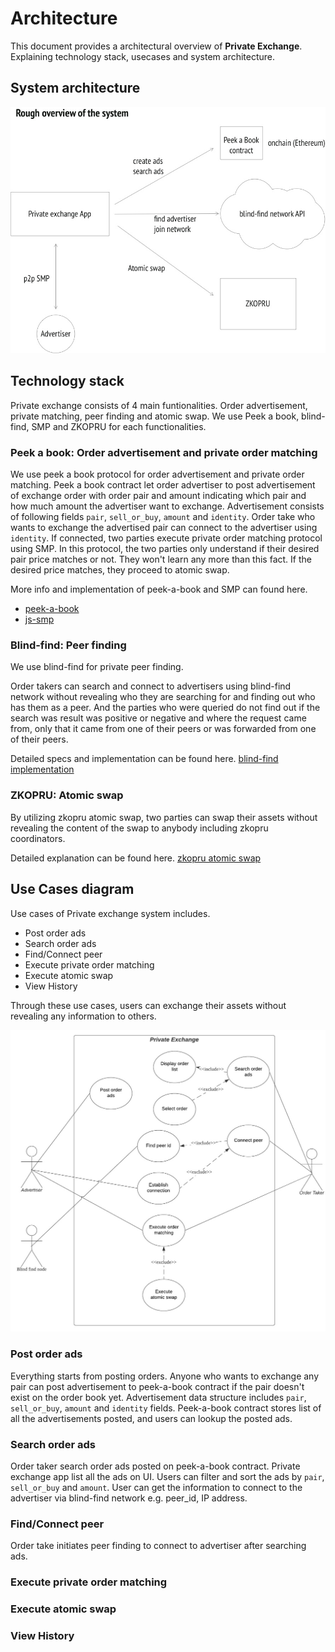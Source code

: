 # Architecture

This document provides a architectural overview of **Private Exchange**. Explaining technology stack, usecases and system architecture.

## System architecture

![System architecture](./assets/zk_private_exchange_overview.jpg)

## Technology stack

Private exchange consists of 4 main funtionalities. Order advertisement, private matching, peer finding and atomic swap. We use Peek a book, blind-find, SMP and ZKOPRU for each functionalities.

### Peek a book: Order advertisement and private order matching

We use peek a book protocol for order advertisement and private order matching.
Peek a book contract let order advertiser to post advertisement of exchange order with order pair and amount indicating which pair and how much amount the advertiser want to exchange. Advertisement consists of following fields `pair`, `sell_or_buy`, `amount` and `identity`.
Order take who wants to exchange the advertised pair can connect to the advertiser using `identity`. If connected, two parties execute private order matching protocol using SMP. In this protocol, the two parties only understand if their desired pair price matches or not. They won't learn any more than this fact. If the desired price matches, they proceed to atomic swap.

More info and implementation of peek-a-book and SMP can found here.

- [peek-a-book](https://github.com/mhchia/peek-a-book)
- [js-smp](https://github.com/mhchia/js-smp-peer)

### Blind-find: Peer finding

We use blind-find for private peer finding.

Order takers can search and connect to advertisers using blind-find network without revealing who they are searching for and finding out who has them as a peer. And the parties who were queried do not find out if the search was result was positive or negative and where the request came from, only that it came from one of their peers or was forwarded from one of their peers.

Detailed specs and implementation can be found here.
[blind-find](https://ethresear.ch/t/blind-find-private-social-network-search/6988)
[implementation](https://github.com/mhchia/blind-find/)

### ZKOPRU: Atomic swap

By utilizing zkopru atomic swap, two parties can swap their assets without revealing the content of the swap to anybody including zkopru coordinators.

Detailed explanation can be found here.
[zkopru atomic swap](https://docs.zkopru.network/how-it-works/atomic-swap)

## Use Cases diagram

Use cases of Private exchange system includes.

- Post order ads
- Search order ads
- Find/Connect peer
- Execute private order matching
- Execute atomic swap
- View History

Through these use cases, users can exchange their assets without revealing any information to others.

![Usecase diagram](./assets/usecase-diagram.jpeg)

### Post order ads

Everything starts from posting orders. Anyone who wants to exchange any pair can post advertisement to peek-a-book contract if the pair doesn't exist on the order book yet. Advertisement data structure includes `pair`, `sell_or_buy`, `amount` and `identity` fields. Peek-a-book contract stores list of all the advertisements posted, and users can lookup the posted ads.

### Search order ads

Order taker search order ads posted on peek-a-book contract. Private exchange app list all the ads on UI. Users can filter and sort the ads by `pair`, `sell_or_buy` and `amount`. User can get the information to connect to the advertiser via blind-find network e.g. peer_id, IP address.

### Find/Connect peer

Order take initiates peer finding to connect to advertiser after searching ads.

### Execute private order matching

### Execute atomic swap

### View History
